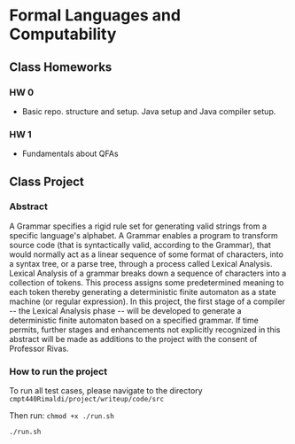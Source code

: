 # Formal Languages and Computability

## Class Homeworks

### HW 0 

- Basic repo. structure and setup. Java setup and Java compiler setup.

### HW 1

- Fundamentals about QFAs

## Class Project

### Abstract

A Grammar specifies a rigid rule set for generating valid strings from a specific language's alphabet. A Grammar enables a program to transform source code (that is syntactically valid, according to the Grammar), that would normally act as a linear sequence of some format of characters, into a syntax tree, or a parse tree, through a process called Lexical Analysis. Lexical Analysis of a grammar breaks down a sequence of characters into a collection of tokens. This process assigns some predetermined meaning to each token thereby generating a deterministic finite automaton as a state machine (or regular expression). In this project, the first stage of a compiler -- the Lexical Analysis phase -- will be developed to generate a deterministic finite automaton based on a specified grammar. If time permits, further stages and enhancements not explicitly recognized in this abstract will be made as additions to the project with the consent of Professor Rivas. 

### How to run the project
To run all test cases, please navigate to the directory `cmpt440Rimaldi/project/writeup/code/src`

Then run:
`chmod +x ./run.sh`

`./run.sh`


